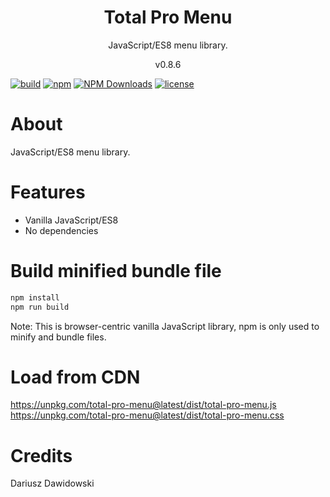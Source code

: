 <h1 align="center">
Total Pro Menu
</h1>
<p align="center">
JavaScript/ES8 menu library.
</p>
<p align="center">
v0.8.6
</p>

[![build](https://github.com/dariuszdawidowski/total-pro-menu/actions/workflows/build.yml/badge.svg)](https://github.com/dariuszdawidowski/total-pro-menu/actions/workflows/build.yml)
[![npm](https://img.shields.io/npm/v/total-pro-menu)](https://www.npmjs.com/package/total-pro-menu)
[![NPM Downloads](https://img.shields.io/npm/dm/total-pro-menu)](https://www.npmjs.com/package/total-pro-menu)
[![license](https://img.shields.io/github/license/dariuszdawidowski/total-pro-menu?color=9cf)](./LICENSE)

# About

JavaScript/ES8 menu library.

# Features

- Vanilla JavaScript/ES8
- No dependencies

# Build minified bundle file

```bash
npm install
npm run build
```
Note: This is browser-centric vanilla JavaScript library, npm is only used to minify and bundle files.

# Load from CDN

https://unpkg.com/total-pro-menu@latest/dist/total-pro-menu.js  
https://unpkg.com/total-pro-menu@latest/dist/total-pro-menu.css

# Credits

Dariusz Dawidowski
